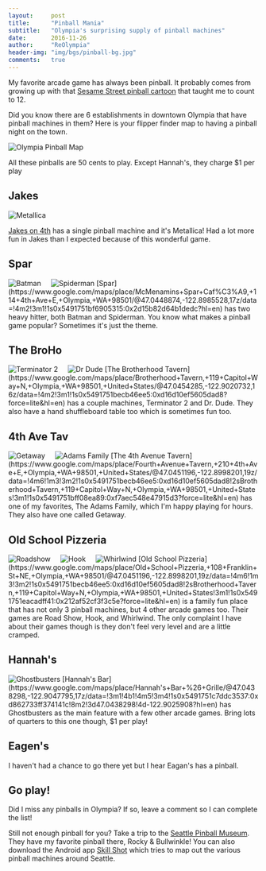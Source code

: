 ```yaml
---
layout:     post
title:      "Pinball Mania"
subtitle:   "Olympia's surprising supply of pinball machines"
date:       2016-11-26
author:     "ReOlympia"
header-img: "img/bgs/pinball-bg.jpg"
comments: 	true
---
```

My favorite arcade game has always been pinball. It probably comes from growing up with that [Sesame Street pinball cartoon](https://www.youtube.com/watch?v=VOaZbaPzdsk) that taught me to count to 12.

Did you know there are 6 establishments in downtown Olympia that have pinball machines in them? Here is your flipper finder map to having a pinball night on the town.

<img alt="Olympia Pinball Map" src="/img/pinball/pinball-map.png">

All these pinballs are 50 cents to play. Except Hannah's, they charge $1 per play

## Jakes
<img alt="Metallica" src="/img/pinball/20160225_182053.jpg">

[Jakes on 4th](https://www.google.com/maps/place/Jake's+On+4th,+311+4th+Ave+E,+Olympia,+WA+98501/@47.0448874,-122.8985528,17z/data=!4m6!1m3!3m2!1s0x5491751eaf246da7:0x1b03683fff8aebe9!2sJake's+On+4th,+311+4th+Ave+E,+Olympia,+WA+98501,+United+States!3m1!1s0x5491751eaf246da7:0x1b03683fff8aebe9?hl=en) has a single pinball machine and it's Metallica! Had a lot more fun in Jakes than I expected because of this wonderful game.

## Spar
<img alt="Batman" src="/img/pinball/20151029_193021.jpg" style="float:left; padding-right:20px;"> 
<img alt="Spiderman" src="/img/pinball/20151029_193029.jpg">
[Spar](https://www.google.com/maps/place/McMenamins+Spar+Caf%C3%A9,+114+4th+Ave+E,+Olympia,+WA+98501/@47.0448874,-122.8985528,17z/data=!4m2!3m1!1s0x5491751bf6905315:0x2d15b82d64b1dedc?hl=en) has two heavy hitter, both Batman and Spiderman. You know what makes a pinball game popular? Sometimes it's just the theme. 

## The BroHo
<img alt="Terminator 2" src="/img/pinball/20151029_194132.jpg" style="float:left; padding-right:20px;">
<img alt="Dr Dude" src="/img/pinball/20151029_194143.jpg">
[The Brotherhood Tavern](https://www.google.com/maps/place/Brotherhood+Tavern,+119+Capitol+Way+N,+Olympia,+WA+98501,+United+States/@47.0454285,-122.9020732,16z/data=!4m2!3m1!1s0x5491751becb46ee5:0xd16d10ef5605dad8?force=lite&hl=en) has a couple machines, Terminator 2 and Dr. Dude. They also have a hand shuffleboard table too which is sometimes fun too.

## 4th Ave Tav
<img alt="Getaway" src="/img/pinball/20151029_195014.jpg" style="float:left; padding-right:20px;">
<img alt="Adams Family" src="/img/pinball/20151029_195022.jpg">
[The 4th Avenue Tavern](https://www.google.com/maps/place/Fourth+Avenue+Tavern,+210+4th+Ave+E,+Olympia,+WA+98501,+United+States/@47.0451196,-122.8998201,19z/data=!4m6!1m3!3m2!1s0x5491751becb46ee5:0xd16d10ef5605dad8!2sBrotherhood+Tavern,+119+Capitol+Way+N,+Olympia,+WA+98501,+United+States!3m1!1s0x5491751bff08ea89:0xf7aec548e47915d3?force=lite&hl=en) has one of my favorites, The Adams Family, which I'm happy playing for hours. They also have one called Getaway. 

## Old School Pizzeria
<img alt="Roadshow" src="/img/pinball/20151029_195553.jpg" style="float:left; padding-right:20px;">
<img alt="Hook" src="/img/pinball/20151029_195558.jpg" style="float:left; padding-right:20px;">
<img alt="Whirlwind" src="/img/pinball/20151029_195610.jpg">
[Old School Pizzeria](https://www.google.com/maps/place/Old+School+Pizzeria,+108+Franklin+St+NE,+Olympia,+WA+98501/@47.0451196,-122.8998201,19z/data=!4m6!1m3!3m2!1s0x5491751becb46ee5:0xd16d10ef5605dad8!2sBrotherhood+Tavern,+119+Capitol+Way+N,+Olympia,+WA+98501,+United+States!3m1!1s0x5491751eacadff41:0x212af52cf3f3c5e?force=lite&hl=en) is a family fun place that has not only 3 pinball machines, but 4 other arcade games too. Their games are Road Show, Hook, and Whirlwind. The only complaint I have about their games though is they don't feel very level and are a little cramped.


## Hannah's
<img alt="Ghostbusters" src="/img/pinball/20161118_142438.jpg">
[Hannah's Bar](https://www.google.com/maps/place/Hannah's+Bar+%26+Grille/@47.0438298,-122.9047795,17z/data=!3m1!4b1!4m5!3m4!1s0x5491751c7ddc3537:0xd862733ff374141c!8m2!3d47.0438298!4d-122.9025908?hl=en) has Ghostbusters as the main feature with a few other arcade games. Bring lots of quarters to this one though, $1 per play!

## Eagen's
I haven't had a chance to go there yet but I hear Eagan's has a pinball.


## Go play!
Did I miss any pinballs in Olympia? If so, leave a comment so I can complete the list! 

Still not enough pinball for you? Take a trip to the [Seattle Pinball Museum](http://www.seattlepinballmuseum.com/). They have my favorite pinball there, Rocky & Bullwinkle! You can also download the Android app [Skill Shot](https://play.google.com/store/apps/details?id=com.skillshot.android) which tries to map out the various pinball machines around Seattle.
